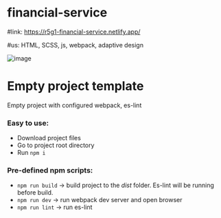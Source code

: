# financial-service

#link: https://r5g1-financial-service.netlify.app/

#us: HTML, SCSS, js, webpack, adaptive design

![image](https://github.com/R5G1/financial-service/assets/71373383/cae40587-b1e0-4a22-ad2e-bf65e7a2921d)


# Empty project template
Empty project with configured webpack, es-lint

### Easy to use:
+ Download project files
+ Go to project root directory
+ Run `npm i`

### Pre-defined npm scripts:
+ `npm run build` -> build project to the _dist_ folder. Es-lint will be running before build.
+ `npm run dev` -> run webpack dev server and open browser
+ `npm run lint` -> run es-lint
